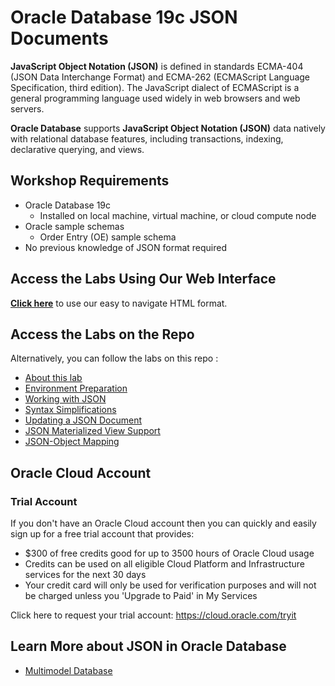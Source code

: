 # Oracle Database 19c JSON Documents

**JavaScript Object Notation (JSON)** is defined in standards ECMA-404 (JSON Data Interchange Format) and ECMA-262 (ECMAScript Language Specification, third edition). The JavaScript dialect of ECMAScript is a general programming language used widely in web browsers and web servers.

**Oracle Database** supports **JavaScript Object Notation (JSON)** data natively with relational database features, including transactions, indexing, declarative querying, and views.

## Workshop Requirements

* Oracle Database 19c
    * Installed on local machine, virtual machine, or cloud compute node
* Oracle sample schemas
    * Order Entry (OE) sample schema
* No previous knowledge of JSON format required

## Access the Labs Using Our Web Interface

**[Click here](https://oracle.github.io/learning-library/developer-library/oracle-db-features-for-developers/json)** to use our easy to navigate HTML format.

## Access the Labs on the Repo

Alternatively, you can follow the labs on this repo :

- [About this lab](./about-this-lab/content.md)
- [Environment Preparation](./environment-prep/content.md)
- [Working with JSON](./working-with-json/content.md)
- [Syntax Simplifications](./syntax-simplifications/content.md)
- [Updating a JSON Document](./updating-a-json-doc/content.md)
- [JSON Materialized View Support](./json-mv-support/content.md)
- [JSON-Object Mapping](./json-object-mapping/content.md)

## Oracle Cloud Account

### Trial Account

If you don't have an Oracle Cloud account then you can quickly and easily sign up for a free trial account that provides:
- $300 of free credits good for up to 3500 hours of Oracle Cloud usage
- Credits can be used on all eligible Cloud Platform and Infrastructure services for the next 30 days
- Your credit card will only be used for verification purposes and will not be charged unless you 'Upgrade to Paid' in My Services

Click here to request your trial account: https://cloud.oracle.com/tryit

## Learn More about JSON in Oracle Database

- [Multimodel Database](https://www.oracle.com/a/tech/docs/multimodel19c-wp.pdf)
